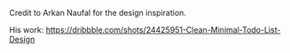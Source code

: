 Credit to Arkan Naufal for the design inspiration.

His work: https://dribbble.com/shots/24425951-Clean-Minimal-Todo-List-Design
